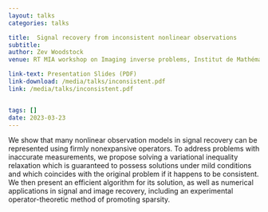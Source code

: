 ```yaml
---
layout: talks
categories: talks

title:  Signal recovery from inconsistent nonlinear observations
subtitle: 
author: Zev Woodstock
venue: RT MIA workshop on Imaging inverse problems, Institut de Mathématiques de Bordeaux, FR

link-text: Presentation Slides (PDF)
link-download: /media/talks/inconsistent.pdf
link: /media/talks/inconsistent.pdf


tags: []
date: 2023-03-23
---
```


We show that many nonlinear observation models in signal recovery can be represented using firmly nonexpansive operators. To address problems with inaccurate measurements, we propose solving a variational inequality relaxation which is guaranteed to possess solutions under mild conditions and which coincides with the original problem if it happens to be consistent. We then present an efficient algorithm for its solution, as well as numerical applications in signal and image recovery, including an experimental operator-theoretic method of promoting sparsity.
